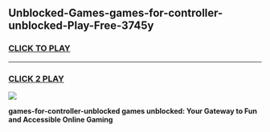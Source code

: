 
## Unblocked-Games-games-for-controller-unblocked-Play-Free-3745y
<h3>
<a href="https://premium76.site?title=games-for-controller-unblocked&ref=09A">CLICK TO PLAY</a></h3>
<hr>

<h3>
<a href="https://premium76.site?title=games-for-controller-unblocked&ref=09A">CLICK 2 PLAY</a>
  
</h3>

<a href="https://premium76.site?title=games-for-controller-unblocked&ref=09A"><img src="https://clearcache.store/games.png"></a>


**games-for-controller-unblocked games unblocked: Your Gateway to Fun and Accessible Online Gaming**
